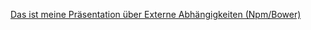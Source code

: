 ﻿




[Das ist meine Präsentation über Externe Abhängigkeiten (Npm/Bower)](https://github.com/s151563/Bankdienstleitung/blob/master/Pr%C3%A4sentationen/KevinN%20-%20ExterneAbh%C3%A4ngigkeiten/Abh%C3%A4ngigkeiten.html)
